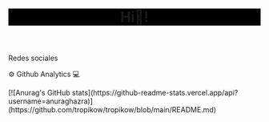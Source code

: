 <header style="background-color:black;">
  <h1>Hi👋!</h1>
  <figure>
    
  </figure>
</header>

<p>Redes sociales</p>



<main>
  <div>
    <p> ⚙ Github Analytics 💻</p>
    [![Anurag's GitHub stats](https://github-readme-stats.vercel.app/api?username=anuraghazra)](https://github.com/tropikow/tropikow/blob/main/README.md)
  </div>
</main>
